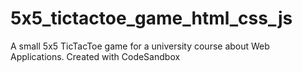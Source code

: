 # 5x5_tictactoe_game_html_css_js
A small 5x5 TicTacToe game for a university course about Web Applications.
Created with CodeSandbox
